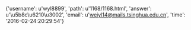 {'username': u'wyl8899', 'path': u'1168/1168.html', 'answer': u'\u5b8c\u6210\u3002', 'email': u'weiyl14@mails.tsinghua.edu.cn', 'time': '2016-02-24:20:29:54'}